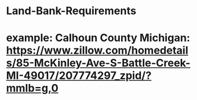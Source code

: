 # Land-Bank-Requirements
# example: Calhoun County Michigan: https://www.zillow.com/homedetails/85-McKinley-Ave-S-Battle-Creek-MI-49017/207774297_zpid/?mmlb=g,0
